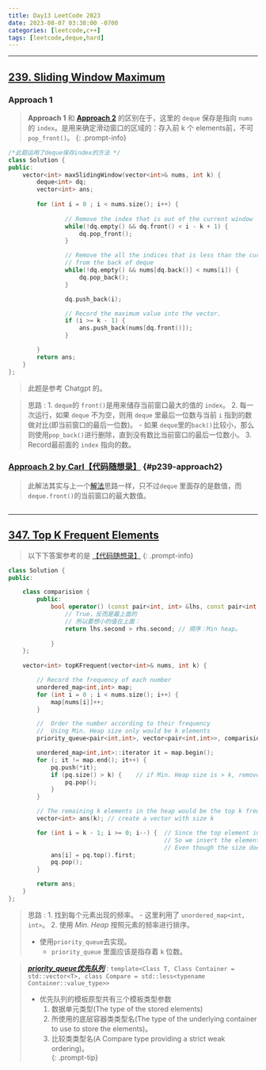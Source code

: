 ```yaml
---
title: Day13 LeetCode 2023
date: 2023-08-07 03:38:00 -0700
categories: [leetcode,c++]
tags: [leetcode,deque,hard]
---
```



---
## [239. Sliding Window Maximum](https://leetcode.com/problems/sliding-window-maximum/)


### Approach 1 

> **Approach 1** 和 [**Approach 2**](#p239-approach2) 的区别在于，这里的 `deque` 保存是指向 `nums` 的 `index`。是用来确定滑动窗口的区域的：存入前 k 个 elements前，不可`pop_front()`。
{: .prompt-info}

```c++
/*此题运用了deque保存index的方法 */
class Solution {
public:
    vector<int> maxSlidingWindow(vector<int>& nums, int k) {
        deque<int> dq;
        vector<int> ans;
       
        for (int i = 0 ; i < nums.size(); i++) {
                
                // Remove the index that is out of the current window
                while(!dq.empty() && dq.front() < i - k + 1) {
                    dq.pop_front();
                }

                // Remove the all the indices that is less than the current new element
                // from the back of deque
                while(!dq.empty() && nums[dq.back()] < nums[i]) {
                    dq.pop_back();
                }

                dq.push_back(i);

                // Record the maximum value into the vector.
                if (i >= k - 1) {
                    ans.push_back(nums[dq.front()]);
                }

        }
        return ans;
    }
};

```
> 此题是参考 Chatgpt 的。

> 思路
> : 1. `deque`的 `front()`是用来储存当前窗口最大的值的 `index`。
> 2. 每一次运行，如果 `deque` 不为空，则用 `deque` 里最后一位数与当前 `i` 指到的数做对比(即当前窗口的最后一位数)。
>       - 如果 `deque`里的`back()`比较小，那么则使用`pop_back()`进行删除，直到没有数比当前窗口的最后一位数小。
> 3. Record最前面的 `index` 指向的数。

### [Approach 2 by Carl【代码随想录】](https://programmercarl.com/0239.%E6%BB%91%E5%8A%A8%E7%AA%97%E5%8F%A3%E6%9C%80%E5%A4%A7%E5%80%BC.html#%E6%80%9D%E8%B7%AF) {#p239-approach2}

> 此解法其实与上一个[解法](#approach-1)思路一样，只不过`deque` 里面存的是数值，而`deque.front()`的当前窗口的最大数值。

```c++


```


---

## [347. Top K Frequent Elements](https://leetcode.com/problems/top-k-frequent-elements/)

> 以下下答案参考的是 [【代码随想录】](https://programmercarl.com/0347.%E5%89%8DK%E4%B8%AA%E9%AB%98%E9%A2%91%E5%85%83%E7%B4%A0.html#%E6%80%9D%E8%B7%AF)
{: .prompt-info}

```c++
class Solution {
public:

    class comparision {
        public:
            bool operator() (const pair<int, int> &lhs, const pair<int,int> &rhs){
                // True，反而是最上面的
                // 所以要想小的值在上面：
                return lhs.second > rhs.second; // 顺序：Min heap。
                
            }
    };
    
    vector<int> topKFrequent(vector<int>& nums, int k) {

        // Record the frequency of each number
        unordered_map<int,int> map;
        for (int i = 0 ; i < nums.size(); i++) {
            map[nums[i]]++;
        }

        //  Order the number according to their frequency
        //  Using Min. Heap size only would be k elements
        priority_queue<pair<int,int>, vector<pair<int,int>>, comparision> pq;

        unordered_map<int,int>::iterator it = map.begin();
        for (; it != map.end(); it++) {
            pq.push(*it);
            if (pq.size() > k) {    // if Min. Heap size is > k, remove the smallest one
                pq.pop();
            }
        }

        // The remaining k elements in the heap would be the top k frequency element
        vector<int> ans(k); // create a vector with size k

        for (int i = k - 1; i >= 0; i--) {  // Since the top element in the Min Heap is the smallest frequency among those k elements
                                            // So we insert the element from the back of the ans vector.
                                            // Even though the size does not matter
            ans[i] = pq.top().first;        
            pq.pop();
        }

        return ans;
    }
};
```

> 思路
> : 1. 找到每个元素出现的频率。
>       - 这里利用了 `unordered_map<int, int>`。
> 2. 使用 *Min. Heap* 按照元素的频率进行排序。
>   - 使用`priority_queue`去实现。
>       - `priority_queue` 里面应该是指存着 `k` 位数。

> ***[priority_queue优先队列](https://en.cppreference.com/w/cpp/container/priority_queue)*** 
> : `template<Class T, Class Container = std::vector<T>, class Compare = std::less<typename Container::value_type>>`
> - 优先队列的模板原型共有三个模板类型参数
>   1. 数据单元类型(The type of the stored elements)
>   2. 所使用的底层容器类类型名(The type of the underlying container to use to store the elements)。
>   3. 比较类类型名(A Compare type providing a strict weak ordering)。<br>
{: .prompt-tip}
